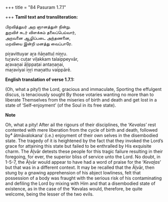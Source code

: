 +++
title = "84 Pasuram 1.7.1"

+++
**Tamil text and transliteration:**

பிறவித்துயர் அற ஞானத்துள் நின்று.  
துறவிச் சுடர் விளக்கம் தலைப்பெய்வார்,  
அறவனை ஆழிப்படை அந்தணனை,  
மறவியை இன்றி மனத்து வைப்பாரே.

piṟavittuyar aṟa ñāṉattuḷ niṉṟu.  
tuṟavic cuṭar viḷakkam talaippeyvār,  
aṟavaṉai āḻippaṭai antaṇaṉai,  
maṟaviyai iṉṟi maṉattu vaippārē.

**English translation of verse 1.7.1:**

(Oh, what a pity!) the Lord, gracious and immaculate, Sporting the effulgent discus, is tenaciously sought By those votaries wanting no more than to liberate Themselves from the miseries of birth and death and get lost in a state of ‘Self-enjoyment’ (of the Soul in its free state).

**Note**

Oh, what a pity! After ail the rigours of their disciplines, the ‘*Kevalas*’ rest contented with mere liberation from the cycle of birth and death, followed by⁴ ātmāvalokana’ (i.e.) enjoyment of their own selves in the disembodied state. The tragedy of it is heightened by the fact that they invoked the Lord’s grace for attaining this state but failed to be enthralled by His exquisite charm. The Āḻvār detests these people for this tragic failure resulting in their foregoing, for ever, the superior bliss of service unto the Lord. No doubt, in 1-5-7, the Āḻvār would appear to have had a word of praise for the ‘*Kevaḻas*’ but that was in a different context. It may be recalled that the Āḻvār, then stung by a gnawing apprehension of his abject lowliness, felt that possession of a body was fraught with the serious risk of his contaminating and defiling the Lord by mixing with Him and that a disembodied state of existence, as in the case of the ‘Kevalas would, therefore, be quite welcome, being the lesser of the two evils.


